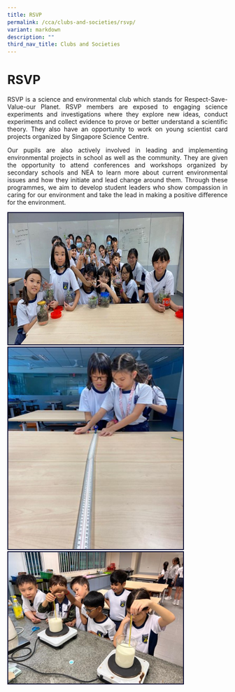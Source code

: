 ```yaml
---
title: RSVP
permalink: /cca/clubs-and-societies/rsvp/
variant: markdown
description: ""
third_nav_title: Clubs and Societies
---
```

# RSVP
<p align="justify">
RSVP is a science and environmental club which stands for Respect-Save-Value-our Planet. RSVP members are exposed to engaging science experiments and investigations where they explore new ideas, conduct experiments and collect evidence to prove or better understand a scientific theory.  They also have an opportunity to work on young scientist card projects organized by Singapore Science Centre.</p>
<p align="justify">
Our pupils are also actively involved in leading and implementing environmental projects in school as well as the community. They are given the opportunity to attend conferences and workshops organized by secondary schools and NEA to learn more about current environmental issues and how they initiate and lead change around them.  Through these programmes, we aim to develop student leaders who show compassion in caring for our environment and take the lead in making a positive difference for the environment. </p>
<img style="border:2px solid #0A0B30; width:400px;height:300px;" src="/images/CCA/rsvp%201.jpg"><br><img style="border:2px solid #0A0B30; width:400px;height:460px;" src="/images/CCA/rsvp%202.jpg"><br><img style="border:2px solid #0A0B30; width:400px;height:300px;" src="/images/CCA/rsvp%203.jpg">